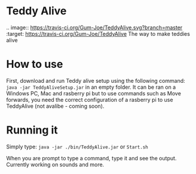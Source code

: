 # Teddy Alive 
.. image:: https://travis-ci.org/Gum-Joe/TeddyAlive.svg?branch=master
    :target: https://travis-ci.org/Gum-Joe/TeddyAlive
The way to make teddies alive
# How to use
First, download and run Teddy alive setup using the following command: `java -jar TeddyAliveSetup.jar` in an empty folder.
It can be ran on a Windows PC, Mac and rasberry pi but to use commands such as Move forwards, you need the correct configuration of a rasberry pi to use TeddyAlive (not avalibe - coming soon).

# Running it
Simply type: `java -jar ./bin/TeddyAlive.jar` or `Start.sh`

When you are prompt to type a command, type it and see the output. Currently working on sounds and more.

